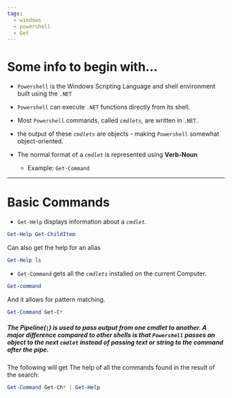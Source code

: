 ```yaml
---
tags:
  - windows
  - powershell
  - Get
---
```


# Some info to begin with...

- `Powershell` is the Windows Scripting Language and shell environment built using the `.NET`

- `Powershell` can execute `.NET` functions directly from its shell.

- Most `Powershell` commands, called _`cmdlets`,_ are written in `.NET`.

- the output of these _`cmdlets`_ are objects - making `Powershell` somewhat object-oriented.

- The normal format of a _`cmdlet`_ is represented using **Verb-Noun**
  - Example: `Get-Command`

---

# Basic Commands

- `Get-Help` displays information about a _`cmdlet`._
```powershell
Get-Help Get-ChildItem
```

Can also get the help for an alias
```powershell
Get-Help ls
```


- `Get-Command` gets all the _`cmdlets`_ installed on the current Computer.
```powershell
Get-command
```

And it allows for pattern matching.
```powershell
Get-Command Get-C* 
```

##### The Pipeline(`|`) is used to pass output from one _cmdlet_ to another. A major difference compared to other shells is that `Powershell` passes an object to the next _`cmdlet`_ instead of passing text or string to the command after the pipe.

The following will get The help of all the commands found in the result of the search:
```powershell
Get-Command Get-Ch* | Get-Help
```


